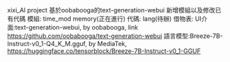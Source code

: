 xixi_AI project
基於oobabooga的text-generation-webui
新增模組以及修改已有代碼
模組:
    time_mod
    memory(正在進行)
代碼:
    lang(待辦)
借物表:
    UI介面:text-generation-webui, by oobabooga, link https://github.com/oobabooga/text-generation-webui
    語言模型:Breeze-7B-Instruct-v0_1-Q4_K_M.gguf, by MediaTek, https://huggingface.co/tensorblock/Breeze-7B-Instruct-v0_1-GGUF
